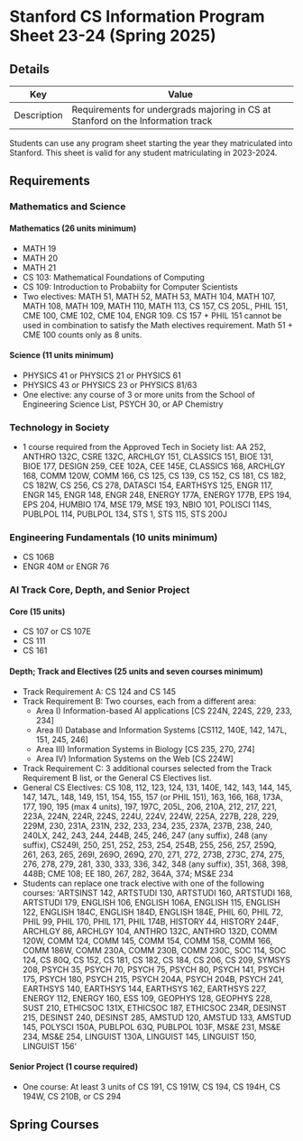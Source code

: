 # Stanford CS Information Program Sheet 23-24 (Spring 2025)
## Details 
|  Key | Value|
| ------------- | ------------- |
| Description | Requirements for undergrads majoring in CS at Stanford on the Information track |

Students can use any program sheet starting the year they matriculated into Stanford. This sheet is valid for any student matriculating in 2023-2024. 

## Requirements
### Mathematics and Science 
#### Mathematics (26 units minimum)
- MATH 19
- MATH 20
- MATH 21
- CS 103: Mathematical Foundations of Computing
- CS 109: Introduction to Probabiity for Computer Scientists
- Two electives: MATH 51, MATH 52, MATH 53, MATH 104, MATH 107, MATH 108, MATH 109, MATH 110, MATH 113, CS 157, CS 205L, PHIL 151, CME 100, CME 102, CME 104, ENGR 109. CS 157 + PHIL 151 cannot be used in combination to satisfy the Math electives requirement. Math 51 + CME 100 counts only as 8 units.
#### Science (11 units minimum)
- PHYSICS 41 or PHYSICS 21 or PHYSICS 61
- PHYSICS 43 or PHYSICS 23 or PHYSICS 81/63
- One elective: any course of 3 or more units from the School of Engineering Science List, PSYCH 30, or AP Chemistry


### Technology in Society
- 1 course required from the Approved Tech in Society list: AA 252, ANTHRO 132C, CSRE 132C, ARCHLGY 151, CLASSICS 151, BIOE 131, BIOE 177, DESIGN 259, CEE 102A, CEE 145E, CLASSICS 168, ARCHLGY 168, COMM 120W, COMM 166, CS 125, CS 139, CS 152, CS 181, CS 182, CS 182W, CS 256, CS 278, DATASCI 154, EARTHSYS 125, ENGR 117, ENGR 145, ENGR 148, ENGR 248, ENERGY 177A, ENERGY 177B, EPS 194, EPS 204, HUMBIO 174, MSE 179, MSE 193, NBIO 101, POLISCI 114S, PUBLPOL 114, PUBLPOL 134, STS 1, STS 115, STS 200J

### Engineering Fundamentals (10 units minimum)
- CS 106B
- ENGR 40M or ENGR 76


### AI Track Core, Depth, and Senior Project
#### Core (15 units)
- CS 107 or CS 107E
- CS 111
- CS 161

#### Depth; Track and Electives (25 units and seven courses minimum)
- Track Requirement A: CS 124 and CS 145
- Track Requirement B: Two courses, each from a different area:
    - Area I) Information-based AI applications [CS 224N, 224S, 229, 233, 234]
    - Area II) Database and Information Systems [CS112, 140E, 142, 147L, 151, 245, 246]
    - Area III) Information Systems in Biology [CS 235, 270, 274]
    - Area IV) Information Systems on the Web [CS 224W]
 - Track Requirement C: 3 additional courses selected from the Track Requirement B list, or the General CS Electives list.
 - General CS Electives: CS 108, 112, 123, 124, 131, 140E, 142, 143, 144, 145, 147, 147L, 148, 149, 151, 154, 155, 157 (or PHIL 151), 163, 166, 168, 173A, 177, 190, 195 (max 4 units), 197, 197C, 205L, 206, 210A, 212, 217, 221, 223A, 224N, 224R, 224S, 224U, 224V, 224W, 225A, 227B, 228, 229, 229M, 230, 231A, 231N, 232, 233, 234, 235, 237A, 237B, 238, 240, 240LX, 242, 243, 244, 244B, 245, 246, 247 (any suffix), 248 (any suffix), CS249I, 250, 251, 252, 253, 254, 254B, 255, 256, 257, 259Q, 261, 263, 265, 269I, 269O, 269Q, 270, 271, 272, 273B, 273C, 274, 275, 276, 278, 279, 281, 330, 333, 336, 342, 348 (any suffix), 351, 368, 398, 448B; CME 108; EE 180, 267, 282, 364A, 374; MS&E 234
 - Students can replace one track elective with one of the following courses: 'ARTSINST 142, ARTSTUDI 130, ARTSTUDI 160, ARTSTUDI 168, ARTSTUDI 179, ENGLISH 106, ENGLISH 106A, ENGLISH 115, ENGLISH 122, ENGLISH 184C, ENGLISH 184D, ENGLISH 184E, PHIL 60, PHIL 72, PHIL 99, PHIL 170, PHIL 171, PHIL 174B, HISTORY 44, HISTORY 244F, ARCHLGY 86, ARCHLGY 104, ANTHRO 132C, ANTHRO 132D, COMM 120W, COMM 124, COMM 145, COMM 154, COMM 158, COMM 166, COMM 186W, COMM 230A, COMM 230B, COMM 230C, SOC 114, SOC 124, CS 80Q, CS 152, CS 181, CS 182, CS 184, CS 206, CS 209, SYMSYS 208, PSYCH 35, PSYCH 70, PSYCH 75, PSYCH 80, PSYCH 141, PSYCH 175, PSYCH 180, PSYCH 215, PSYCH 204A, PSYCH 204B, PSYCH 241, EARTHSYS 140, EARTHSYS 144, EARTHSYS 162, EARTHSYS 227, ENERGY 112, ENERGY 160, ESS 109, GEOPHYS 128, GEOPHYS 228, SUST 210, ETHICSOC 131X, ETHICSOC 187, ETHICSOC 234R, DESINST 215, DESINST 240, DESINST 285, AMSTUD 120, AMSTUD 133, AMSTUD 145, POLYSCI 150A, PUBLPOL 63Q, PUBLPOL 103F, MS&E 231, MS&E 234, MS&E 254, LINGUIST 130A, LINGUIST 145, LINGUIST 150, LINGUIST 156' 

#### Senior Project (1 course required)
- One course: At least 3 units of CS 191, CS 191W, CS 194, CS 194H, CS 194W, CS 210B, or CS 294

## Spring Courses
